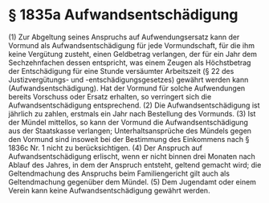 # § 1835a Aufwandsentschädigung
(1) Zur Abgeltung seines Anspruchs auf Aufwendungsersatz kann der Vormund als Aufwandsentschädigung für jede Vormundschaft, für die ihm keine Vergütung zusteht, einen Geldbetrag verlangen, der für ein Jahr dem Sechzehnfachen dessen entspricht, was einem Zeugen als Höchstbetrag der Entschädigung für eine Stunde versäumter Arbeitszeit (§ 22 des Justizvergütungs- und -entschädigungsgesetzes) gewährt werden kann (Aufwandsentschädigung). Hat der Vormund für solche Aufwendungen bereits Vorschuss oder Ersatz erhalten, so verringert sich die Aufwandsentschädigung entsprechend.
(2) Die Aufwandsentschädigung ist jährlich zu zahlen, erstmals ein Jahr nach Bestellung des Vormunds.
(3) Ist der Mündel mittellos, so kann der Vormund die Aufwandsentschädigung aus der Staatskasse verlangen; Unterhaltsansprüche des Mündels gegen den Vormund sind insoweit bei der Bestimmung des Einkommens nach § 1836c Nr. 1 nicht zu berücksichtigen.
(4) Der Anspruch auf Aufwandsentschädigung erlischt, wenn er nicht binnen drei Monaten nach Ablauf des Jahres, in dem der Anspruch entsteht, geltend gemacht wird; die Geltendmachung des Anspruchs beim Familiengericht gilt auch als Geltendmachung gegenüber dem Mündel.
(5) Dem Jugendamt oder einem Verein kann keine Aufwandsentschädigung gewährt werden.